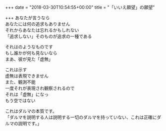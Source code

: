 +++
date = "2018-03-30T10:54:55+00:00"
title = "「いいえ願望」の願望"

+++
あなたが言うなら  
あなたには何の追求もありません  
それからあなたは忘れるかもしれない  
「追求しない」そのものが追求の一種である  
  
それはのようなものです  
もし誰かが何も見ないなら  
まあ、彼が見た「虚無」  
  
これは示す  
虚無は表現できません  
また、観測不能  
一度それが表現され観察されるので  
それは「虚無」になっ  
もう空ではない  
  
これはダルマの本質です。  
「ダルマを説明する人は説明する一切のダルマを持っていない、これは正確にダルマの説明です。」  